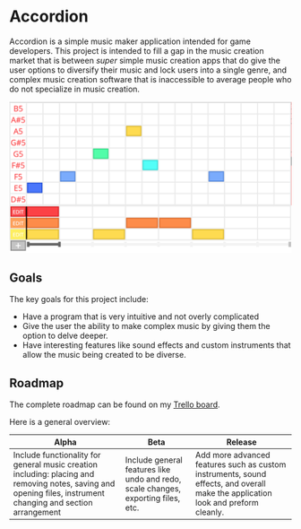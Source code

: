 # Accordion

Accordion is a simple music maker application intended for game developers. This project is intended to fill a gap in the music creation market that is between *super* simple music creation apps that do give the user options to diversify their music and lock users into a single genre, and complex music creation software that is inaccessible to average people who do not specialize in music creation.

![Screenshot of the program](https://github.com/zprs/Accordion/blob/main/AccordionScreenshot.png?raw=true)

## Goals

The key goals for this project include:
 - Have a program that is very intuitive and not overly complicated
 - Give the user the ability to make complex music by giving them the option to delve deeper.
 - Have interesting features like sound effects and custom instruments that allow the music being created to be diverse.
## Roadmap

The complete roadmap can be found on my [Trello board](https://trello.com/b/kii3M7bS/accordion).

Here is a general overview:

|Alpha| Beta |Release|
|--|--|--|
|Include functionality for general music creation including: placing and removing notes, saving and opening files, instrument changing and section arrangement|Include general features like undo and redo, scale changes, exporting files, etc. | Add more advanced features such as custom instruments, sound effects, and overall make the application look and preform cleanly.
